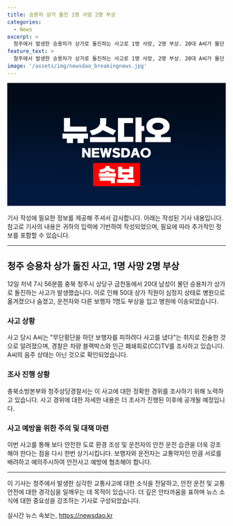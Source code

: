 ```yaml
---
title: 승용차 상가 돌진 1명 사망 2명 부상
categories:
  - News
excerpt: >
  청주에서 발생한 승용차가 상가로 돌진하는 사고로 1명 사망, 2명 부상. 20대 A씨가 몰던 차가 상가로 돌진, 상가 직원 B씨가 사망. A씨와 보행자 1명 부상. A씨는 무단횡단을 피하려다 주장. 음주 상태는 아닌 것으로 확인. 경찰, 블랙박스와 CCTV로 사고 경위 조사 중. (150자)
feature_text: >
  청주에서 발생한 승용차가 상가로 돌진하는 사고로 1명 사망, 2명 부상. 20대 A씨가 몰던 차가 상가로 돌진, 상가 직원 B씨가 사망. A씨와 보행자 1명 부상. A씨는 무단횡단을 피하려다 주장. 음주 상태는 아닌 것으로 확인. 경찰, 블랙박스와 CCTV로 사고 경위 조사 중. (150자)
image: '/assets/img/newsdao_breakingnews.jpg'
---
```


<p><img src="/assets/img/newsdao_breakingnews.jpg" alt="flaretime 속보" /></p>

<p>기사 작성에 필요한 정보를 제공해 주셔서 감사합니다. 아래는 작성된 기사 내용입니다. 참고로 기사의 내용은 귀하의 입력에 기반하여 작성되었으며, 필요에 따라 추가적인 정보를 포함할 수 있습니다.</p>

<hr />

<h2 data-ke-size="size26">청주 승용차 상가 돌진 사고, 1명 사망 2명 부상</h2>

<p data-ke-size="size16">12일 저녁 7시 56분쯤 충북 청주시 상당구 금천동에서 20대 남성이 몰던 승용차가 상가로 돌진하는 사고가 발생했습니다. 이로 인해 50대 상가 직원이 심정지 상태로 병원으로 옮겨졌으나 숨졌고, 운전자와 다른 보행자 1명도 부상을 입고 병원에 이송되었습니다.</p>

<h3>사고 상황</h3>

<p data-ke-size="size16">사고 당시 A씨는 "무단횡단을 하던 보행자를 피하려다 사고를 냈다"는 취지로 진술한 것으로 알려졌으며, 경찰은 차량 블랙박스와 인근 폐쇄회로(CC)TV를 조사하고 있습니다. A씨의 음주 상태는 아닌 것으로 확인되었습니다.</p>

<h3>조사 진행 상황</h3>

<p data-ke-size="size16">충북소방본부와 청주상당경찰서는 이 사고에 대한 정확한 경위를 조사하기 위해 노력하고 있습니다. 사고 경위에 대한 자세한 내용은 더 조사가 진행된 이후에 공개될 예정입니다.</p>

<h3>사고 예방을 위한 주의 및 대책 마련</h3>

<p data-ke-size="size16">이번 사고를 통해 보다 안전한 도로 환경 조성 및 운전자의 안전 운전 습관을 더욱 강조해야 한다는 점을 다시 한번 상기시킵니다. 보행자와 운전자는 교통약자인 만큼 서로를 배려하고 예의주시하여 안전사고 예방에 협조해야 합니다.</p>

<hr />

<p>이 기사는 청주에서 발생한 심각한 교통사고에 대한 소식을 전달하고, 안전 운전 및 교통안전에 대한 경각심을 일깨우는 데 목적이 있습니다. 더 깊은 안타까움을 표하며 뉴스 소식에 대한 중요성을 강조하는 기사로 구성되었습니다.</p>
실시간 뉴스 속보는, <a href="https://newsdao.kr" rel="dofollow">https://newsdao.kr</a>


